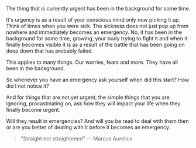 The thing that is currently urgent has been in the background for some time.

It's urgency is as a result of your conscious mind only now picking it up. Think of times when you were sick. The sickness does not just pop up from nowhere and immediately becomes an emergency. No, it has been in the background for some time, growing, your body trying to fight it and when it finally becomes visible it is as a result of the battle that has been going on deep down that has probably failed.

This applies to many things. Our worries, fears and more. They have all been in the background.

So whenever you have an emergency ask yourself when did this start? How did I not notice it?

And for things that are not yet urgent, the simple things that you are ignoring, procastinating on, ask how they will impact your life when they finally become urgent.

Will they result in emergencies? And will you be read to deal with them then or are you better of dealing with it before it becomes an emergency.

> "Straight not straightened"
>  — Marcus Aurelius
